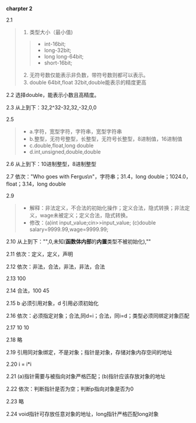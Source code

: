 **charpter 2**

2.1 

> 1. 类型大小（最小值)
>> + int-16bit;
>> + long-32bit;
>> + long long-64bit;
>> + short-16bit;
> 2. 无符号数仅能表示非负数，带符号数则都可以表示。
> 3. double 64bit,float 32bit,double能表示的精度更高

2.2 选择double，能表示小数且高精度。

2.3 从上到下：32,2^32-32,32,-32,0,0

2.5 
> + a.字符，宽型字符，字符串，宽型字符串
> + b.整型，无符号整型，长整型，无符号长整型，8进制值，16进制值 
> + c.double,float,long double
> + d.int,unsigned,double,double

2.6 从上到下：10进制整型，8进制整型

2.7 依次："Who goes with Fergus\n"，字符串；31.4，long double；1024.0，float；3.14，long double

2.9 
> + 解释：非法定义，不合法的初始化操作；定义合法，隐式转换；非法定义，wage未被定义；定义合法，隐式转换。
> + 修改：(a)int input_value;cin>>input_value; (c)double salary=9999.99,wage=9999.99;

2.10 从上到下："",0,未知(**函数体内部**的**内置**类型不被初始化),""

2.11 依次：定义，定义，声明

2.12 依次：非法，合法，非法，非法，合法

2.13 100

2.14 合法，100 45

2.15 b 必须引用对象，d 引用必须初始化

2.16 依次：必须指定对象；合法,同d=i；合法，同i=d；类型必须同绑定对象匹配

2.17 10 10

2.18 略

2.19 引用同对象绑定，不是对象；指针是对象，存储对象内存空间的地址

2.20 i = i*i

2.21 (a)指针需要与被指向对象严格匹配；(b)指针应该存放对象的地址

2.22 依次：判断指针是否为空；判断p指向对象是否为0

2.23 略

2.24 void指针可存放任意对象的地址，long指针严格匹配long对象